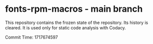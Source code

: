 # fonts-rpm-macros - main branch

This repository contains the frozen state of the repository.
Its history is cleared. It is used only for static code
analysis with Codacy.

Commit Time: 1717674597